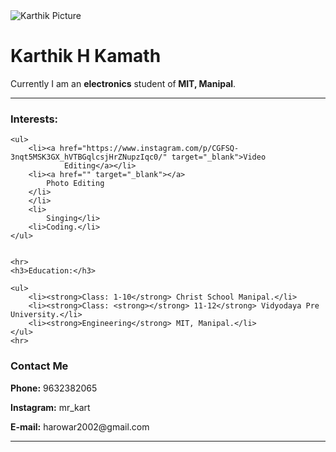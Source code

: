 <!DOCTYPE html>
<html lang="en">

<head>
    <meta charset="UTF-8">
    <meta name="viewport" content="width=device-width, initial-scale=1.0">
    <title>Karthik's personal website.</title>
</head>

<body>
    <img src="https://hosting.photobucket.com/images/i/Mr_Kart/Screenshot_2020_11_19_122234.png?width=285&height=175&fit=bounds&crop=fill"
        alt="Karthik Picture">
    <h1>Karthik H Kamath</h1>
    <p> Currently I am an <strong>electronics</strong> student of<strong> MIT, Manipal</strong>. </p>
    <hr>
    <h3>Interests:</h3>
    
    <ul> 
        <li><a href="https://www.instagram.com/p/CGFSQ-3nqt5MSK3GX_hVTBGqlcsjHrZNupzIqc0/" target="_blank">Video
                Editing</a></li>
        <li><a href="" target="_blank"></a>
            Photo Editing
        </li>
        </li>
        <li>
            Singing</li>
        <li>Coding.</li>
    </ul>
   

    <hr>
    <h3>Education:</h3>

    <ul>
        <li><strong>Class: 1-10</strong> Christ School Manipal.</li>
        <li><strong>Class: <strong></strong> 11-12</strong> Vidyodaya Pre University.</li>
        <li><strong>Engineering</strong> MIT, Manipal.</li>
    </ul>
    <hr>
<h3>Contact Me</h3>
<p><strong>Phone:</strong> 9632382065</p>
<p><strong>Instagram:</strong> mr_kart </p>
<p><strong>E-mail:</strong> harowar2002@gmail.com</p>
<hr>


</body>

</html>
